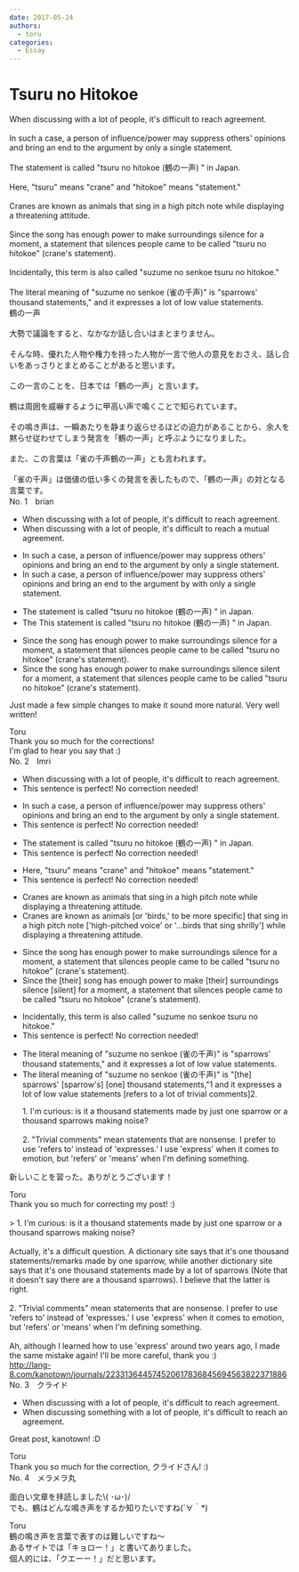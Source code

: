 ```yaml
---
date: 2017-05-24
authors:
  - toru
categories:
  - Essay
---
```


<h1 id="subject_show">Tsuru no Hitokoe</h1>
<div class="date" hidden>May 24, 2017 10:17</div>
<div id="post"><div id="body_show_ori">
When discussing with a lot of people, it's difficult to reach agreement.<br/><br/>In such a case, a person of influence/power may suppress others' opinions and bring an end to the argument by only a single statement.<br/><br/>The statement is called "tsuru no hitokoe (鶴の一声) " in Japan.<br/><br/>Here, "tsuru" means "crane" and "hitokoe" means "statement." <br/><br/>Cranes are known as animals that sing in a high pitch note while displaying a threatening attitude.<br/><br/>Since the song has enough power to make surroundings silence for a moment, a statement that silences people came to be called "tsuru no hitokoe" (crane's statement).<br/><br/>Incidentally, this term is also called "suzume no senkoe tsuru no hitokoe."<br/><br/>The literal meaning of "suzume no senkoe (雀の千声)" is "sparrows' thousand statements," and it expresses a lot of low value statements.
</div></div>

<!-- more -->

<div id="post_ja"><div id="body_show_mo">
鶴の一声<br/><br/>大勢で議論をすると、なかなか話し合いはまとまりません。<br/><br/>そんな時、優れた人物や権力を持った人物が一言で他人の意見をおさえ、話し合いをあっさりとまとめることがあると思います。<br/><br/>この一言のことを、日本では「鶴の一声」と言います。<br/><br/>鶴は周囲を威嚇するように甲高い声で鳴くことで知られています。<br/><br/>その鳴き声は、一瞬あたりを静まり返らせるほどの迫力があることから、余人を黙らせ従わせてしまう発言を「鶴の一声」と呼ぶようになりました。<br/><br/>また、この言葉は「雀の千声鶴の一声」とも言われます。<br/><br/>「雀の千声」は価値の低い多くの発言を表したもので、「鶴の一声」の対となる言葉です。
</div></div>
<div id="block"><div class="first_name"> No. 1　<span class="just_name">brian</span></div><div id="block2">
<ul class="correction_field">
<li class="incorrect">When discussing with a lot of people, it's difficult to reach agreement.</li>
<li class="corrected correct">
When discussing with a lot of people, it's difficult to reach <span class="f_blue"> a mutual</span> agreement.
</li>
</ul>
<ul class="correction_field">
<li class="incorrect">In such a case, a person of influence/power may suppress others' opinions and bring an end to the argument by only a single statement.</li>
<li class="corrected correct">
In such a case, a person of influence/power may suppress others' opinions and bring an end to the argument <span class="sline">by</span> <span class="f_blue">with</span> only a single statement.
</li>
</ul>
<ul class="correction_field">
<li class="incorrect">The statement is called "tsuru no hitokoe (鶴の一声) " in Japan.</li>
<li class="corrected correct">
<span class="sline">The</span> <span class="f_blue">This </span>statement is called "tsuru no hitokoe (鶴の一声) " in Japan.
</li>
</ul>
<ul class="correction_field">
<li class="incorrect">Since the song has enough power to make surroundings silence for a moment, a statement that silences people came to be called "tsuru no hitokoe" (crane's statement).</li>
<li class="corrected correct">
Since the song has enough power to make surroundings <span class="sline">silence</span> <span class="f_blue">silent </span>for a moment, a statement that silences people came to be called "tsuru no hitokoe" (crane's statement).
</li>
</ul>
<p class="comment_small">
 Just made a few simple changes to make it sound more natural. Very well written!
</p>

</div><div class="name"><span class="just_name">Toru</span><br>
Thank you so much for the corrections!<br/>I'm glad to hear you say that :)
</div>
</div>
<div id="block"><div class="first_name"> No. 2　<span class="just_name">Imri</span></div><div id="block2">
<ul class="correction_field">
<li class="incorrect">When discussing with a lot of people, it's difficult to reach agreement.</li>
<li class="corrected perfect">This sentence is perfect! No correction needed!</li>
</ul>
<ul class="correction_field">
<li class="incorrect">In such a case, a person of influence/power may suppress others' opinions and bring an end to the argument by only a single statement.</li>
<li class="corrected perfect">This sentence is perfect! No correction needed!</li>
</ul>
<ul class="correction_field">
<li class="incorrect">The statement is called "tsuru no hitokoe (鶴の一声) " in Japan.</li>
<li class="corrected perfect">This sentence is perfect! No correction needed!</li>
</ul>
<ul class="correction_field">
<li class="incorrect">Here, "tsuru" means "crane" and "hitokoe" means "statement." </li>
<li class="corrected perfect">This sentence is perfect! No correction needed!</li>
</ul>
<ul class="correction_field">
<li class="incorrect">Cranes are known as animals that sing in a high pitch note while displaying a threatening attitude.</li>
<li class="corrected correct">
Cranes are known as <span class="f_gray">animals</span> <span class="f_blue">[or 'birds,' to be more specific]</span> that sing in a <span class="f_gray">high pitch note</span> <span class="f_blue">['high-pitched voice' or '...birds that sing shrilly'] </span>while displaying a threatening attitude.
</li>
</ul>
<ul class="correction_field">
<li class="incorrect">Since the song has enough power to make surroundings silence for a moment, a statement that silences people came to be called "tsuru no hitokoe" (crane's statement).</li>
<li class="corrected correct">
Since <span class="f_gray">the [their]</span> song has enough power to make <span class="f_blue">[their] </span>surroundings <span class="f_gray">silence</span> <span class="f_blue">[silent] </span>for a moment, a statement that silences people came to be called "tsuru no hitokoe" (crane's statement).
</li>
</ul>
<ul class="correction_field">
<li class="incorrect">Incidentally, this term is also called "suzume no senkoe tsuru no hitokoe."</li>
<li class="corrected perfect">This sentence is perfect! No correction needed!</li>
</ul>
<ul class="correction_field">
<li class="incorrect">The literal meaning of "suzume no senkoe (雀の千声)" is "sparrows' thousand statements," and it expresses a lot of low value statements.</li>
<li class="corrected correct">
The literal meaning of "suzume no senkoe (雀の千声)" is "<span class="f_blue">[the] </span><span class="f_gray">sparrows'</span> <span class="f_blue">[sparrow's]</span> <span class="f_blue">[one] </span>thousand statements,"<span class="f_red">1</span> and it <span class="f_gray">expresses a lot of low value statements [refers to a lot of trivial comments]2</span>.
<p class="correction_comment">1. I'm curious: is it a thousand statements made by just one sparrow or a thousand sparrows making noise?<br/><br/>2. "Trivial comments" mean statements that are nonsense. I prefer to use 'refers to' instead of 'expresses.' I use 'express' when it comes to emotion, but 'refers' or 'means' when I'm defining something.</p>
</li>
</ul>
<p class="comment_small">
 新しいことを習った。ありがとうございます！
</p>

</div><div class="name"><span class="just_name">Toru</span><br>
Thank you so much for correcting my post! :)<br/><br/>&gt; 1. I'm curious: is it a thousand statements made by just one sparrow or a thousand sparrows making noise?<br/><br/>Actually, it's a difficult question. A dictionary site says that it's one thousand statements/remarks made by one sparrow, while another dictionary site says that it's one thousand statements made by a lot of sparrows (Note that it doesn't say there are a thousand sparrows). I believe that the latter is right.<br/><br/>2. "Trivial comments" mean statements that are nonsense. I prefer to use 'refers to' instead of 'expresses.' I use 'express' when it comes to emotion, but 'refers' or 'means' when I'm defining something.<br/><br/>Ah, although I learned how to use 'express' around two years ago, I made the same mistake again! I'll be more careful, thank you :)<br/><a href="http://lang-8.com/kanotown/journals/223313644574520617836845694563822371886" target="_blank">http://lang-8.com/kanotown/journals/223313644574520617836845694563822371886</a>
</div>
</div>
<div id="block"><div class="first_name"> No. 3　<span class="just_name">クライド</span></div><div id="block2">
<ul class="correction_field">
<li class="incorrect">When discussing with a lot of people, it's difficult to reach agreement.</li>
<li class="corrected correct">
When discussing <span class="f_blue">something</span> with a lot of people, it's difficult to reach <span class="f_red">an</span> agreement.
</li>
</ul>
<p class="comment_small">
 Great post, kanotown! :D
</p>

</div><div class="name"><span class="just_name">Toru</span><br>
Thank you so much for the correction, クライドさん! :)
</div>
</div>
<div id="block"><div class="first_name"> No. 4　<span class="just_name">メラメラ丸</span></div><div id="block2">
<p class="comment_small">
 面白い文章を拝読しました\( ･ω･)/
 <br/>
 でも、鶴はどんな鳴き声をするか知りたいですね(´∀｀*)
</p>

</div><div class="name"><span class="just_name">Toru</span><br>
鶴の鳴き声を言葉で表すのは難しいですね～<br/>あるサイトでは「キョロー！」と書いてありました。<br/>個人的には、「クエーー！」だと思います。
</div>
</div>
